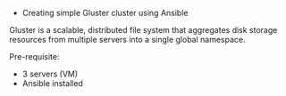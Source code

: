 - Creating simple Gluster cluster using Ansible


Gluster is a scalable, distributed file system that aggregates disk storage resources from multiple servers into a single global namespace.


Pre-requisite:
- 3 servers (VM)
- Ansible installed
